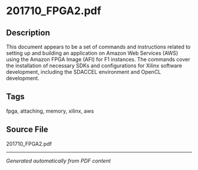 # 201710_FPGA2.pdf

## Description
This document appears to be a set of commands and instructions related to setting up and building an application on Amazon Web Services (AWS) using the Amazon FPGA Image (AFI) for F1 instances. The commands cover the installation of necessary SDKs and configurations for Xilinx software development, including the SDACCEL environment and OpenCL development.
## Tags
fpga, attaching, memory, xilinx, aws

## Source File
201710_FPGA2.pdf

---
*Generated automatically from PDF content*
